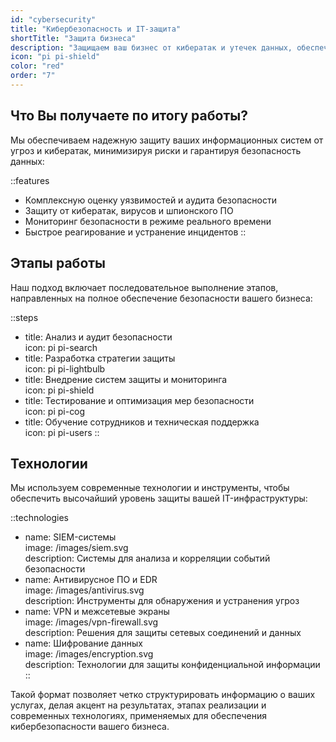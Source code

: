 ```yaml
---
id: "cybersecurity"
title: "Кибербезопасность и IT-защита"
shortTitle: "Защита бизнеса"
description: "Защищаем ваш бизнес от кибератак и утечек данных, обеспечивая спокойствие и стабильность"
icon: "pi pi-shield"
color: "red"
order: "7"
---
```


## Что Вы получаете по итогу работы?

Мы обеспечиваем надежную защиту ваших информационных систем от угроз и кибератак, минимизируя риски и гарантируя безопасность данных:

::features
- Комплексную оценку уязвимостей и аудита безопасности  
- Защиту от кибератак, вирусов и шпионского ПО  
- Мониторинг безопасности в режиме реального времени  
- Быстрое реагирование и устранение инцидентов
::

## Этапы работы

Наш подход включает последовательное выполнение этапов, направленных на полное обеспечение безопасности вашего бизнеса:

::steps
- title: Анализ и аудит безопасности  
  icon: pi pi-search
- title: Разработка стратегии защиты  
  icon: pi pi-lightbulb
- title: Внедрение систем защиты и мониторинга  
  icon: pi pi-shield
- title: Тестирование и оптимизация мер безопасности  
  icon: pi pi-cog
- title: Обучение сотрудников и техническая поддержка  
  icon: pi pi-users
::

## Технологии

Мы используем современные технологии и инструменты, чтобы обеспечить высочайший уровень защиты вашей IT-инфраструктуры:

::technologies
- name: SIEM-системы  
  image: /images/siem.svg  
  description: Системы для анализа и корреляции событий безопасности
- name: Антивирусное ПО и EDR  
  image: /images/antivirus.svg  
  description: Инструменты для обнаружения и устранения угроз
- name: VPN и межсетевые экраны  
  image: /images/vpn-firewall.svg  
  description: Решения для защиты сетевых соединений и данных
- name: Шифрование данных  
  image: /images/encryption.svg  
  description: Технологии для защиты конфиденциальной информации
::

Такой формат позволяет четко структурировать информацию о ваших услугах, делая акцент на результатах, этапах реализации и современных технологиях, применяемых для обеспечения кибербезопасности вашего бизнеса.